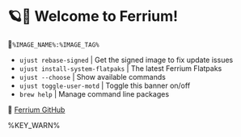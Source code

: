 # 🪐🦀 Welcome to Ferrium!

󱋩`%IMAGE_NAME%:%IMAGE_TAG%`

- `ujust rebase-signed` | Get the signed image to fix update issues
- `ujust install-system-flatpaks` | The latest Ferrium Flatpaks
- `ujust --choose` | Show available commands
- `ujust toggle-user-motd` | Toggle this banner on/off
- `brew help` | Manage command line packages

**󰊤** [Ferrium GitHub](https://github.com/cappsyco/ferrium)

%KEY_WARN%
